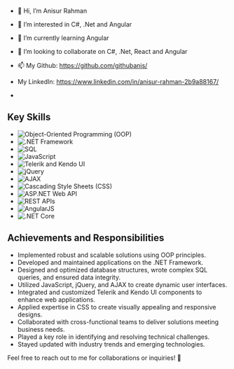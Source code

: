 - 👋 Hi, I’m Anisur Rahman
- 👀 I’m interested in C#, .Net and Angular
- 🌱 I’m currently learning Angular
- 💞️ I’m looking to collaborate on C#, .Net, React and Angular
- 📫 My Github: https://github.com/githubanis/
- My LinkedIn: https://www.linkedin.com/in/anisur-rahman-2b9a88167/

- 
## Key Skills
- <img src="https://img.shields.io/badge/-Object--Oriented_Programming_(OOP)-informational" alt="Object-Oriented Programming (OOP)">
- <img src="https://img.shields.io/badge/-.NET_Framework-brightgreen" alt=".NET Framework">
- <img src="https://img.shields.io/badge/-SQL-blue" alt="SQL">
- <img src="https://img.shields.io/badge/-JavaScript-yellow" alt="JavaScript">
- <img src="https://img.shields.io/badge/-Telerik_and_Kendo_UI-red" alt="Telerik and Kendo UI">
- <img src="https://img.shields.io/badge/-jQuery-blueviolet" alt="jQuery">
- <img src="https://img.shields.io/badge/-AJAX-green" alt="AJAX">
- <img src="https://img.shields.io/badge/-Cascading_Style_Sheets_(CSS)-orange" alt="Cascading Style Sheets (CSS)">
- <img src="https://img.shields.io/badge/-ASP.NET_Web_API-yellowgreen" alt="ASP.NET Web API">
- <img src="https://img.shields.io/badge/-REST_APIs-lightgrey" alt="REST APIs">
- <img src="https://img.shields.io/badge/-AngularJS-red" alt="AngularJS">
- <img src="https://img.shields.io/badge/-.NET_Core-blue" alt=".NET Core">


## Achievements and Responsibilities
- Implemented robust and scalable solutions using OOP principles.
- Developed and maintained applications on the .NET Framework.
- Designed and optimized database structures, wrote complex SQL queries, and ensured data integrity.
- Utilized JavaScript, jQuery, and AJAX to create dynamic user interfaces.
- Integrated and customized Telerik and Kendo UI components to enhance web applications.
- Applied expertise in CSS to create visually appealing and responsive designs.
- Collaborated with cross-functional teams to deliver solutions meeting business needs.
- Played a key role in identifying and resolving technical challenges.
- Stayed updated with industry trends and emerging technologies.

Feel free to reach out to me for collaborations or inquiries! 🚀
<!---
githubanis/githubanis is a ✨ special ✨ repository because its `README.md` (this file) appears on your GitHub profile.
You can click the Preview link to take a look at your changes.
--->
